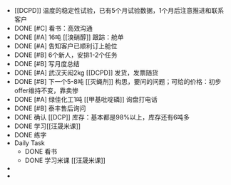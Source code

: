 - [[DCPD]] 温度的稳定性试验，已有5个月试验数据，1个月后注意推进和联系客户
- DONE [#C] 看书：高效沟通
- DONE [#A] 16吨 [[溴硝醇]] 跟踪：舱单
- DONE [#A] 告知客户已顺利订上舱位
- DONE [#B] 6个新人，安排1-2个任务
- DONE [#B] 写月度总结
- DONE [#A] 武汉天闳2kg [[DCPD]] 发货，发票随货
- DONE [#B] 下一个5-8吨 [[灭蝇剂]] 构思，要问的问题；可给的价格：初步offer维持不变，靠卖惨
- DONE [#A] 绿佳化工1吨 [[甲基吡啶磷]] 询盘打电话
- DONE [#B] 泰丰售后询问
- DONE 确认 [[DCP]] 库存：基本都是98%以上，库存还有6吨多
- DONE 学习[[汪晟米课]]
- DONE 练字
- Daily Task
	- DONE 看书
	- DONE 学习米课 [[汪晟米课]]
-
-